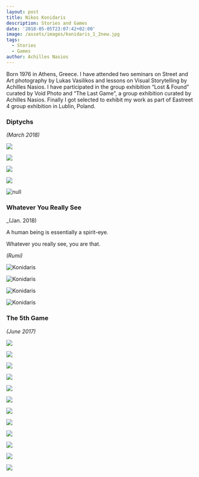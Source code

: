 ```yaml
---
layout: post
title: Nikos Konidaris
description: Stories and Games
date: '2018-05-05T23:07:42+02:00'
image: /assets/images/konidaris_1_2new.jpg
tags:
  - Stories
  - Games
author: Achilles Nasios
---
```

Born 1976 in Athens, Greece. I have attended two seminars on Street and Art photography by Lukas Vasilikos and lessons on Visual Storytelling by Achilles Nasios. I have participated in the group exhibition “Lost & Found” curated by Void Photo and “The Last Game”, a group exhibition curated by Achilles Nasios. Finally I got selected to exhibit my work as part of Eastreet 4 group exhibition in Lublin, Poland.

### Diptychs

_(March 2018)_

![](/assets/images/konidaris-presentation-diptychs.jpg#full)

![](/assets/images/konidaris-1.jpg)

![](/assets/images/konidaris-2.jpg)

![](/assets/images/konidaris-3.jpg)

![null](/assets/images/metamorphosis_presentation.jpg#full)

### Whatever You Really See

_(Jan. 2018)

A human being is essentially a spirit-eye.

Whatever you really see, you are that.

_(Rumi)_

![Konidaris](/assets/images/konidaris_1.jpg)

![Konidaris](/assets/images/konidaris_2.jpg)

![Konidaris](/assets/images/konidaris_3.jpg)

![Konidaris](/assets/images/konidaris_4.jpg)


### The 5th Game

_(June 2017)_

![](/assets/images/konidaris_game_presentation.jpg#full)

![](/assets/images/konidaris_game_01.jpg)

![](/assets/images/konidaris_game_02.jpg)

![](/assets/images/konidaris_game_03.jpg)

![](/assets/images/konidaris_game_04.jpg)

![](/assets/images/konidaris_game_05.jpg)

![](/assets/images/konidaris_game_06.jpg)

![](/assets/images/konidaris_game_07.jpg)

![](/assets/images/konidaris_game_08.jpg)

![](/assets/images/konidaris_game_09.jpg)

![](/assets/images/konidaris_game_10.jpg)

![](/assets/images/konidaris_game_11.jpg)
